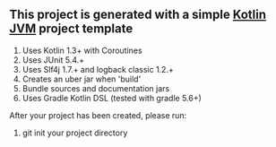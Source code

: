 This project is generated with a simple [Kotlin JVM][1] project template
-------------------------------------------------------------------------
1. Uses Kotlin 1.3+ with Coroutines
2. Uses JUnit 5.4.+
3. Uses Slf4j 1.7.+ and logback classic 1.2.+
4. Creates an uber jar when 'build'
5. Bundle sources and documentation jars
6. Uses Gradle Kotlin DSL (tested with gradle 5.6+)

After your project has been created, please run:
1. git init your project directory

[1]: https://github.com/lawkai/generators/tree/master/templates/kotlin-jvm

